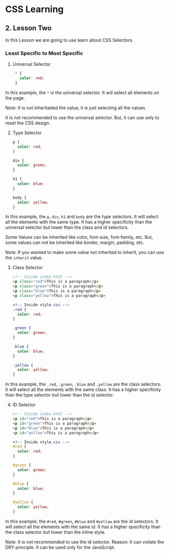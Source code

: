 # CSS Learning

## 2. Lesson Two
In this Lesson we are going to use learn about CSS Selectors.

### Least Specific to Most Specific

1. Universal Selector
   ```css
    * {
      color: red;
    }
    ```
In this example, the `*` is the universal selector. It will select all elements on the page.

Note: It is not inheritaded the value, it is just selecting all the values.

It is not recommended to use the universal selector. But, it can use only to reset the CSS design.


2. Type Selector
    ```css
    p {
      color: red;
    }

    div {
      color: green;
    }

    h1 {
      color: blue;
    }

    body {
      color: yellow;
    }
    ```
In this example, the `p`, `div`, `h1` and `body` are the type selectors. It will select all the elements with the same type. It has a higher specificity than the universal selector but lower than the class and id selectors.

Some Values can be inherited like color, font-size, font-family, etc. But, some values can not be inherited like border, margin, padding, etc. 

Note: If you wanted to make some value not inherited to inherit, you can use the `inherit` value.

3. Class Selector
    ```html
    <!-- Inside index.html -->
    <p class="red">This is a paragraph</p>
    <p class="green">This is a paragraph</p>
    <p class="blue">This is a paragraph</p>
    <p class="yellow">This is a paragraph</p>
    ```
    ```css
    <!-- Inside style.css -->
    .red {
      color: red;
    }

    .green {
      color: green;
    }

    .blue {
      color: blue;
    }

    .yellow {
      color: yellow;
    }
    ```

In this example, the `.red`, `.green`, `.blue` and `.yellow` are the class selectors. It will select all the elements with the same class. It has a higher specificity than the type selector but lower than the id selector.

4. ID Selector
    ```html
    <!-- Inside index.html -->
    <p id="red">This is a paragraph</p>
    <p id="green">This is a paragraph</p>
    <p id="blue">This is a paragraph</p>
    <p id="yellow">This is a paragraph</p>
    ```
    ```css
    <!-- Inside style.css -->
    #red {
      color: red;
    }

    #green {
      color: green;
    }

    #blue {
      color: blue;
    }

    #yellow {
      color: yellow;
    }
    ```
In this example, the `#red`, `#green`, `#blue` and `#yellow` are the id selectors. It will select all the elements with the same id. It has a higher specificity than the class selector but lower than the inline style.

Note: It is not recommended to use the id selector. 
Reason: It can voilate the DRY principle. It can be used only for the JavaScript.
